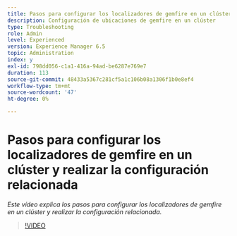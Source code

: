 ```yaml
---
title: Pasos para configurar los localizadores de gemfire en un clúster y realizar la configuración relacionada
description: Configuración de ubicaciones de gemfire en un clúster
type: Troubleshooting
role: Admin
level: Experienced
version: Experience Manager 6.5
topic: Administration
index: y
exl-id: 798dd056-c1a1-416a-94ad-be6287e769e7
duration: 113
source-git-commit: 48433a5367c281cf5a1c106b08a1306f1b0e8ef4
workflow-type: tm+mt
source-wordcount: '47'
ht-degree: 0%

---
```


# Pasos para configurar los localizadores de gemfire en un clúster y realizar la configuración relacionada

*Este vídeo explica los pasos para configurar los localizadores de gemfire en un clúster y realizar la configuración relacionada.*

>[!VIDEO](https://video.tv.adobe.com/v/3417179?quality=12&learn=on&captions=spa)
